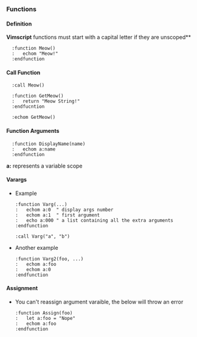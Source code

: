 ### Functions

#### Definition

**Vimscript** functions must start with a capital letter if they are unscoped**

  ```vim
    :function Meow()
    :   echom "Meow!"
    :endfunction
  ```

#### Call Function

  ```vim
    :call Meow()

    :function GetMeow()
    :   return "Meow String!"
    :endfucntion

    :echom GetMeow()
  ```

#### Function Arguments

  ```vim
    :function DisplayName(name)
    :   echom a:name
    :endfunction
  ```
  **a:** represents a variable scope

#### Varargs

* Example

    ```vim
    :function Varg(...)
    :   echom a:0  " display args number
    :   echom a:1  " first argument
    :   echo a:000 " a list containing all the extra arguments
    :endfunction
    
    :call Varg("a", "b")
    ```
* Another example

    ```vim
    :function Varg2(foo, ...)
    :   echom a:foo
    :   echom a:0
    :endfunction
    ```

#### Assignment

* You can't reassign argument varaible, the below will throw an error

    ```vim
    :function Assign(foo)
    :   let a:foo = "Nope"
    :   echom a:foo
    :endfunction
    ```

